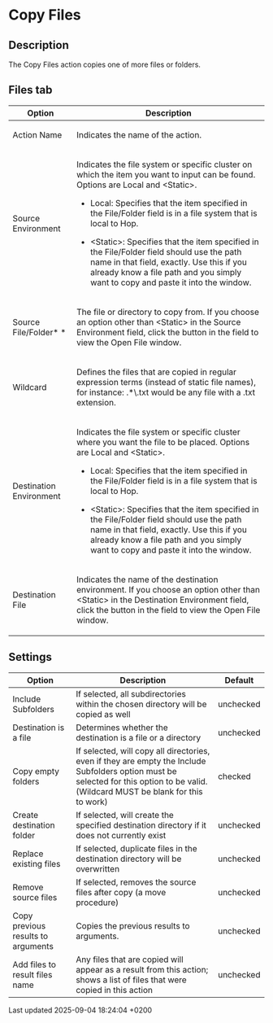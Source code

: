 <div id="header">

# Copy Files

</div>

<div id="content">

<div class="sect1">

## Description

<div class="sectionbody">

<div class="paragraph">

The Copy Files action copies one of more files or folders.

</div>

</div>

</div>

<div class="sect1">

## Files tab

<div class="sectionbody">

<table>
<colgroup>
<col style="width: 25%" />
<col style="width: 75%" />
</colgroup>
<thead>
<tr class="header">
<th>Option</th>
<th>Description</th>
</tr>
</thead>
<tbody>
<tr class="odd">
<td><p>Action Name</p></td>
<td><p>Indicates the name of the action.</p></td>
</tr>
<tr class="even">
<td><p>Source Environment</p></td>
<td><div class="content">
<div class="paragraph">
<p>Indicates the file system or specific cluster on which the item you want to input can be found. Options are Local and &lt;Static&gt;.</p>
</div>
<div class="ulist">
<ul>
<li><p>Local: Specifies that the item specified in the File/Folder field is in a file system that is local to Hop.</p></li>
<li><p>&lt;Static&gt;: Specifies that the item specified in the File/Folder field should use the path name in that field, exactly. Use this if you already know a file path and you simply want to copy and paste it into the window.</p></li>
</ul>
</div>
</div></td>
</tr>
<tr class="odd">
<td><p>Source File/Folder* *</p></td>
<td><p>The file or directory to copy from. If you choose an option other than &lt;Static&gt; in the Source Environment field, click the button in the field to view the Open File window.</p></td>
</tr>
<tr class="even">
<td><p>Wildcard</p></td>
<td><p>Defines the files that are copied in regular expression terms (instead of static file names), for instance: .*\.txt would be any file with a .txt extension.</p></td>
</tr>
<tr class="odd">
<td><p>Destination Environment</p></td>
<td><div class="content">
<div class="paragraph">
<p>Indicates the file system or specific cluster where you want the file to be placed. Options are Local and &lt;Static&gt;.</p>
</div>
<div class="ulist">
<ul>
<li><p>Local: Specifies that the item specified in the File/Folder field is in a file system that is local to Hop.</p></li>
<li><p>&lt;Static&gt;: Specifies that the item specified in the File/Folder field should use the path name in that field, exactly. Use this if you already know a file path and you simply want to copy and paste it into the window.</p></li>
</ul>
</div>
</div></td>
</tr>
<tr class="even">
<td><p>Destination File</p></td>
<td><p>Indicates the name of the destination environment. If you choose an option other than &lt;Static&gt; in the Destination Environment field, click the button in the field to view the Open File window.</p></td>
</tr>
</tbody>
</table>

</div>

</div>

<div class="sect1">

## Settings

<div class="sectionbody">

| Option                             | Description                                                                                                                                                                          | Default   |
| ---------------------------------- | ------------------------------------------------------------------------------------------------------------------------------------------------------------------------------------ | --------- |
| Include Subfolders                 | If selected, all subdirectories within the chosen directory will be copied as well                                                                                                   | unchecked |
| Destination is a file              | Determines whether the destination is a file or a directory                                                                                                                          | unchecked |
| Copy empty folders                 | If selected, will copy all directories, even if they are empty the Include Subfolders option must be selected for this option to be valid. (Wildcard MUST be blank for this to work) | checked   |
| Create destination folder          | If selected, will create the specified destination directory if it does not currently exist                                                                                          | unchecked |
| Replace existing files             | If selected, duplicate files in the destination directory will be overwritten                                                                                                        | unchecked |
| Remove source files                | If selected, removes the source files after copy (a move procedure)                                                                                                                  | unchecked |
| Copy previous results to arguments | Copies the previous results to arguments.                                                                                                                                            | unchecked |
| Add files to result files name     | Any files that are copied will appear as a result from this action; shows a list of files that were copied in this action                                                            | unchecked |

</div>

</div>

</div>

<div id="footer">

<div id="footer-text">

Last updated 2025-09-04 18:24:04 +0200

</div>

</div>
